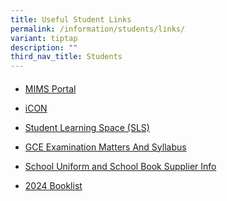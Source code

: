 ```yaml
---
title: Useful Student Links
permalink: /information/students/links/
variant: tiptap
description: ""
third_nav_title: Students
---
```

<h4></h4>
<ul data-tight="true" class="tight">
<li>
<p><a href="https://idp.mims.moe.gov.sg/nidp/app/login" rel="noopener noreferrer nofollow" target="_blank">MIMS Portal</a>
</p>
</li>
<li>
<p><a href="https://workspace.google.com/dashboard" rel="noopener" target="_blank">iCON</a>
</p>
</li>
<li>
<p><a href="https://vle.learning.moe.edu.sg/login" rel="noopener" target="_blank">Student Learning Space (SLS)</a>
</p>
</li>
<li>
<p><a href="https://www.seab.gov.sg/" rel="noopener" target="_blank">GCE Examination Matters And Syllabus</a>
</p>
</li>
<li>
<p><a href="https://www.eastspringsec.moe.edu.sg/school-information/school-uniforms-and-books/" rel="noopener" target="_blank">School Uniform and School Book Supplier Info</a>
</p>
</li>
<li>
<p><a href="https://www.eastspringsec.moe.edu.sg/school-information/booklist-2024/" rel="noopener" target="_blank">2024 Booklist</a>
</p>
</li>
</ul>
<p></p>